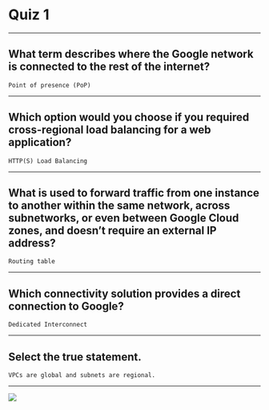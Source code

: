 # Quiz 1
____
## What term describes where the Google network is connected to the rest of the internet?
```Point of presence (PoP)```
____
## Which option would you choose if you required cross-regional load balancing for a web application?
```HTTP(S) Load Balancing```
____
## What is used to forward traffic from one instance to another within the same network, across subnetworks, or even between Google Cloud zones, and doesn’t require an external IP address?
```Routing table```
____
## Which connectivity solution provides a direct connection to Google?
```Dedicated Interconnect```
____
## Select the true statement.
```VPCs are global and subnets are regional.```
____
[![](https://github.com/CodingWithHardik/CodingWithHardik/blob/main/img/subscribe_button.png)](https://www.youtube.com/@CloudHustlers)
